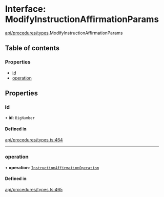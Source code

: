 # Interface: ModifyInstructionAffirmationParams

[api/procedures/types](../wiki/api.procedures.types).ModifyInstructionAffirmationParams

## Table of contents

### Properties

- [id](../wiki/api.procedures.types.ModifyInstructionAffirmationParams#id)
- [operation](../wiki/api.procedures.types.ModifyInstructionAffirmationParams#operation)

## Properties

### id

• **id**: `BigNumber`

#### Defined in

[api/procedures/types.ts:464](https://github.com/PolymeshAssociation/polymesh-sdk/blob/3d14e829/src/api/procedures/types.ts#L464)

___

### operation

• **operation**: [`InstructionAffirmationOperation`](../wiki/api.procedures.types.InstructionAffirmationOperation)

#### Defined in

[api/procedures/types.ts:465](https://github.com/PolymeshAssociation/polymesh-sdk/blob/3d14e829/src/api/procedures/types.ts#L465)
